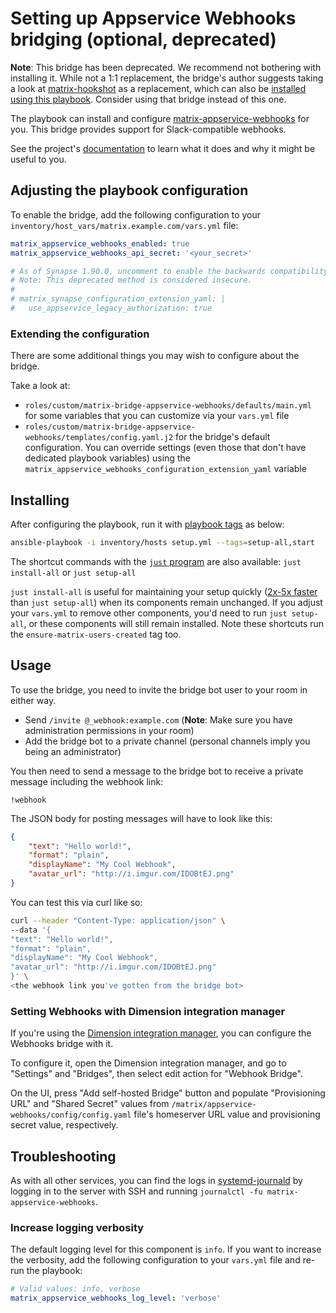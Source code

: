 <!--
SPDX-FileCopyrightText: 2020 - 2023 MDAD project contributors
SPDX-FileCopyrightText: 2020 Björn Marten
SPDX-FileCopyrightText: 2020 Slavi Pantaleev
SPDX-FileCopyrightText: 2020 iLyas Bakouch
SPDX-FileCopyrightText: 2022 Kim Brose
SPDX-FileCopyrightText: 2024 - 2025 Suguru Hirahara

SPDX-License-Identifier: AGPL-3.0-or-later
-->

# Setting up Appservice Webhooks bridging (optional, deprecated)

**Note**: This bridge has been deprecated. We recommend not bothering with installing it. While not a 1:1 replacement, the bridge's author suggests taking a look at [matrix-hookshot](https://github.com/matrix-org/matrix-hookshot) as a replacement, which can also be [installed using this playbook](configuring-playbook-bridge-hookshot.md). Consider using that bridge instead of this one.

The playbook can install and configure [matrix-appservice-webhooks](https://github.com/turt2live/matrix-appservice-webhooks) for you. This bridge provides support for Slack-compatible webhooks.

See the project's [documentation](https://github.com/turt2live/matrix-appservice-webhooks/blob/master/README.md) to learn what it does and why it might be useful to you.

## Adjusting the playbook configuration

To enable the bridge, add the following configuration to your `inventory/host_vars/matrix.example.com/vars.yml` file:

```yaml
matrix_appservice_webhooks_enabled: true
matrix_appservice_webhooks_api_secret: '<your_secret>'

# As of Synapse 1.90.0, uncomment to enable the backwards compatibility (https://matrix-org.github.io/synapse/latest/upgrade#upgrading-to-v1900) that this bridge needs.
# Note: This deprecated method is considered insecure.
#
# matrix_synapse_configuration_extension_yaml: |
#   use_appservice_legacy_authorization: true
```

### Extending the configuration

There are some additional things you may wish to configure about the bridge.

Take a look at:

- `roles/custom/matrix-bridge-appservice-webhooks/defaults/main.yml` for some variables that you can customize via your `vars.yml` file
- `roles/custom/matrix-bridge-appservice-webhooks/templates/config.yaml.j2` for the bridge's default configuration. You can override settings (even those that don't have dedicated playbook variables) using the `matrix_appservice_webhooks_configuration_extension_yaml` variable

## Installing

After configuring the playbook, run it with [playbook tags](playbook-tags.md) as below:

<!-- NOTE: let this conservative command run (instead of install-all) to make it clear that failure of the command means something is clearly broken. -->
```sh
ansible-playbook -i inventory/hosts setup.yml --tags=setup-all,start
```

The shortcut commands with the [`just` program](just.md) are also available: `just install-all` or `just setup-all`

`just install-all` is useful for maintaining your setup quickly ([2x-5x faster](../CHANGELOG.md#2x-5x-performance-improvements-in-playbook-runtime) than `just setup-all`) when its components remain unchanged. If you adjust your `vars.yml` to remove other components, you'd need to run `just setup-all`, or these components will still remain installed. Note these shortcuts run the `ensure-matrix-users-created` tag too.

## Usage

To use the bridge, you need to invite the bridge bot user to your room in either way.

- Send `/invite @_webhook:example.com` (**Note**: Make sure you have administration permissions in your room)
- Add the bridge bot to a private channel (personal channels imply you being an administrator)

You then need to send a message to the bridge bot to receive a private message including the webhook link:

```
!webhook
```

The JSON body for posting messages will have to look like this:

```json
{
    "text": "Hello world!",
    "format": "plain",
    "displayName": "My Cool Webhook",
    "avatar_url": "http://i.imgur.com/IDOBtEJ.png"
}
```

You can test this via curl like so:

```sh
curl --header "Content-Type: application/json" \
--data '{
"text": "Hello world!",
"format": "plain",
"displayName": "My Cool Webhook",
"avatar_url": "http://i.imgur.com/IDOBtEJ.png"
}' \
<the webhook link you've gotten from the bridge bot>
```

### Setting Webhooks with Dimension integration manager

If you're using the [Dimension integration manager](configuring-playbook-dimension.md), you can configure the Webhooks bridge with it.

To configure it, open the Dimension integration manager, and go to "Settings" and "Bridges", then select edit action for "Webhook Bridge".

On the UI, press "Add self-hosted Bridge" button and populate "Provisioning URL"  and "Shared Secret" values from `/matrix/appservice-webhooks/config/config.yaml` file's homeserver URL value and provisioning secret value, respectively.

## Troubleshooting

As with all other services, you can find the logs in [systemd-journald](https://www.freedesktop.org/software/systemd/man/systemd-journald.service.html) by logging in to the server with SSH and running `journalctl -fu matrix-appservice-webhooks`.

### Increase logging verbosity

The default logging level for this component is `info`. If you want to increase the verbosity, add the following configuration to your `vars.yml` file and re-run the playbook:

```yaml
# Valid values: info, verbose
matrix_appservice_webhooks_log_level: 'verbose'
```

